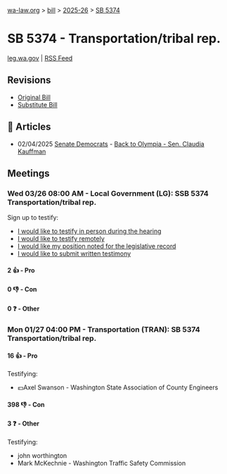 [wa-law.org](/) > [bill](/bill/) > [2025-26](/bill/2025-26/) > [SB 5374](/bill/2025-26/sb/5374/)

# SB 5374 - Transportation/tribal rep.
[leg.wa.gov](https://app.leg.wa.gov/billsummary?BillNumber=5374&Year=2025&Initiative=false) | [RSS Feed](./rss.xml)

## Revisions
* [Original Bill](1/)
* [Substitute Bill](S/)

## 📰 Articles
* 02/04/2025 [Senate Democrats](/org/senate_democrats/) - [Back to Olympia - Sen. Claudia Kauffman](https://senatedemocrats.wa.gov/kauffman/2025/02/04/back-to-olympia/#:~:text=SB%205374)

## Meetings
### Wed 03/26 08:00 AM - Local Government (LG): SSB 5374 Transportation/tribal rep.
Sign up to testify:
* [I would like to testify in person during the hearing](https://app.leg.wa.gov/csi/Testifier/Add?chamber=House&mId=33174&aId=166269&caId=26732&tId=1)
* [I would like to testify remotely](https://app.leg.wa.gov/csi/Testifier/Add?chamber=House&mId=33174&aId=166269&caId=26732&tId=2)
* [I would like my position noted for the legislative record](https://app.leg.wa.gov/csi/Testifier/Add?chamber=House&mId=33174&aId=166269&caId=26732&tId=3)
* [I would like to submit written testimony](https://app.leg.wa.gov/csi/Testifier/Add?chamber=House&mId=33174&aId=166269&caId=26732&tId=4)

#### 2 👍 - Pro

#### 0 👎 - Con

#### 0 ❓ - Other

### Mon 01/27 04:00 PM - Transportation (TRAN): SB 5374 Transportation/tribal rep.
#### 16 👍 - Pro
Testifying:
* 💵Axel Swanson - Washington State Association of County Engineers

#### 398 👎 - Con

#### 3 ❓ - Other
Testifying:
* john worthington
* Mark McKechnie - Washington Traffic Safety Commission
